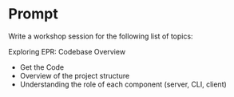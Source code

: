 # Prompt

Write a workshop session for the following list of topics:

Exploring EPR: Codebase Overview

- Get the Code
- Overview of the project structure
- Understanding the role of each component (server, CLI, client)
